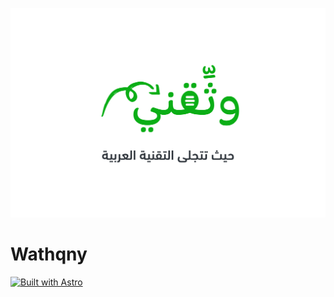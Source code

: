 ![alt text](apps/wathqny/public/og.png)

# Wathqny
[![Built with Astro](https://astro.badg.es/v2/built-with-astro/large.svg)](https://astro.build)